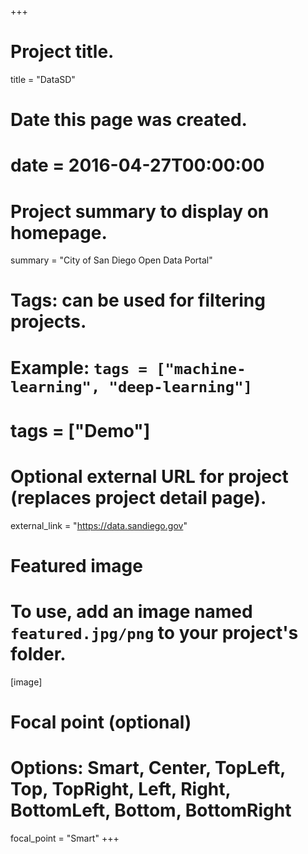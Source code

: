 +++
# Project title.
title = "DataSD"

# Date this page was created.
# date = 2016-04-27T00:00:00

# Project summary to display on homepage.
summary = "City of San Diego Open Data Portal"

# Tags: can be used for filtering projects.
# Example: `tags = ["machine-learning", "deep-learning"]`
# tags = ["Demo"]

# Optional external URL for project (replaces project detail page).
external_link = "https://data.sandiego.gov"

# Featured image
# To use, add an image named `featured.jpg/png` to your project's folder.
[image]
  # Focal point (optional)
  # Options: Smart, Center, TopLeft, Top, TopRight, Left, Right, BottomLeft, Bottom, BottomRight
  focal_point = "Smart"
+++
